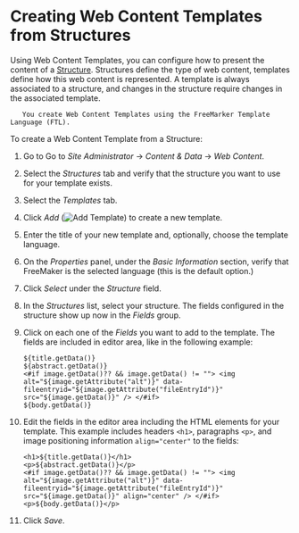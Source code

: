 # Creating Web Content Templates from Structures

Using Web Content Templates, you can configure how to present the content of a [Structure](./03-editing-and-configuring-structures-content.md). Structures define the type of web content, templates define how this web content is represented. A template is always associated to a structure, and changes in the structure require changes in the associated template.

```note::
   You create Web Content Templates using the FreeMarker Template Language (FTL).
```


To create a Web Content Template from a Structure:

1. Go to Go to *Site Administrator* &rarr; *Content & Data* &rarr; *Web Content*.
2. Select the *Structures* tab and verify that the structure you want to use for your template exists.
3. Select the *Templates* tab.
4. Click *Add* (![Add Template](../../../../images/icon-add.png)) to create a new template.
5. Enter the title of your new template and, optionally, choose the template language.
6. On the *Properties* panel, under the *Basic Information* section, verify that FreeMaker is the selected language (this is the default option.) 
7. Click *Select* under the *Structure* field.
8. In the *Structures* list, select your structure.
   The fields configured in the structure show up now in the *Fields* group.
9. Click on each one of the *Fields* you want to add to the template.
   The fields are included in editor area, like in the following example:

    ```markup
    ${title.getData()}
    ${abstract.getData()}
    <#if image.getData()?? && image.getData() != ""> <img alt="${image.getAttribute("alt")}" data-fileentryid="${image.getAttribute("fileEntryId")}" src="${image.getData()}" /> </#if>
    ${body.getData()}
    ```

10. Edit the fields in the editor area including the HTML elements for your template. 
    This example includes headers `<h1>`, paragraphs `<p>`, and image positioning information `align="center"` to the fields: 

    ```markup
    <h1>${title.getData()}</h1>
    <p>${abstract.getData()}</p>
    <#if image.getData()?? && image.getData() != ""> <img alt="${image.getAttribute("alt")}" data-fileentryid="${image.getAttribute("fileEntryId")}" src="${image.getData()}" align="center" /> </#if>
    <p>${body.getData()}</p>
    ```
11. Click *Save*.